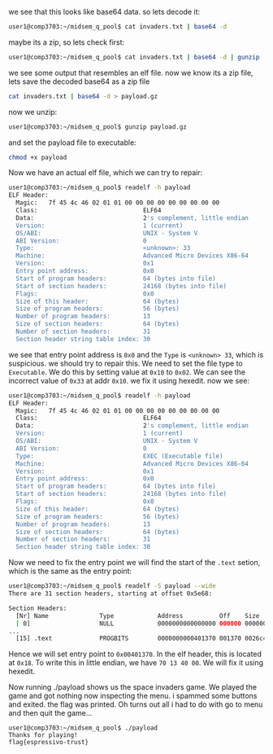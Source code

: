we see that this looks like base64 data. so lets decode it:
```bash
user1@comp3703:~/midsem_q_pool$ cat invaders.txt | base64 -d
```

maybe its a zip, so lets check first:
```bash
user1@comp3703:~/midsem_q_pool$ cat invaders.txt | base64 -d | gunzip
```

we see some output that resembles an elf file. now we know its a zip file, lets save the decoded base64 as a zip file
```bash
cat invaders.txt | base64 -d > payload.gz
```

now we unzip:
```bash
user1@comp3703:~/midsem_q_pool$ gunzip payload.gz
```

and set the payload file to executable:
```bash
chmod +x payload
```

Now we have an actual elf file, which we can try to repair:
```bash
user1@comp3703:~/midsem_q_pool$ readelf -h payload
ELF Header:
  Magic:   7f 45 4c 46 02 01 01 00 00 00 00 00 00 00 00 00 
  Class:                             ELF64
  Data:                              2's complement, little endian
  Version:                           1 (current)
  OS/ABI:                            UNIX - System V
  ABI Version:                       0
  Type:                              <unknown>: 33
  Machine:                           Advanced Micro Devices X86-64
  Version:                           0x1
  Entry point address:               0x0
  Start of program headers:          64 (bytes into file)
  Start of section headers:          24168 (bytes into file)
  Flags:                             0x0
  Size of this header:               64 (bytes)
  Size of program headers:           56 (bytes)
  Number of program headers:         13
  Size of section headers:           64 (bytes)
  Number of section headers:         31
  Section header string table index: 30
```

we see that entry point address is `0x0` and the `Type` is `<unknown> 33`, which is suspicious. we should try to repair this.
We need to set the file type to `Executable`. We do this by setting value at `0x10` to `0x02`. We can see the incorrect value of `0x33` at addr `0x10`. 
we fix it using hexedit.
now we see:
```bash
user1@comp3703:~/midsem_q_pool$ readelf -h payload
ELF Header:
  Magic:   7f 45 4c 46 02 01 01 00 00 00 00 00 00 00 00 00 
  Class:                             ELF64
  Data:                              2's complement, little endian
  Version:                           1 (current)
  OS/ABI:                            UNIX - System V
  ABI Version:                       0
  Type:                              EXEC (Executable file)
  Machine:                           Advanced Micro Devices X86-64
  Version:                           0x1
  Entry point address:               0x0
  Start of program headers:          64 (bytes into file)
  Start of section headers:          24168 (bytes into file)
  Flags:                             0x0
  Size of this header:               64 (bytes)
  Size of program headers:           56 (bytes)
  Number of program headers:         13
  Size of section headers:           64 (bytes)
  Number of section headers:         31
  Section header string table index: 30
```

Now we need to fix the entry point
we will find the start of the `.text` setion, which is the same as the entry point:
```bash
user1@comp3703:~/midsem_q_pool$ readelf -S payload --wide
There are 31 section headers, starting at offset 0x5e68:

Section Headers:
  [Nr] Name              Type            Address          Off    Size   ES Flg Lk Inf Al
  [ 0]                   NULL            0000000000000000 000000 000000 00      0   0  0
...
  [15] .text             PROGBITS        0000000000401370 001370 0026c4 00  AX  0   0 16
```

Hence we will set entry point to `0x00401370`. In the elf header, this is located at `0x18`. To write this in little endian, we have `70 13 40 00`. We will fix it using hexedit.

Now running ./payload shows us the space invaders game. We played the game and got nothing
now inspecting the menu. i spammed some buttons and exited. the flag was printed. Oh turns out all i had to do with go to menu and then quit the game...
```
user1@comp3703:~/midsem_q_pool$ ./payload
Thanks for playing!
flag{espressivo-trust}
``` 

